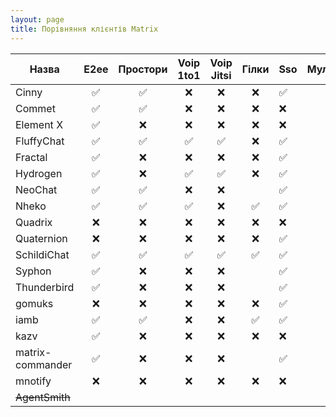 ```yaml
---
layout: page
title: Порівняння клієнтів Matrix
---
```


| Назва            | E2ee | Простори | Voip 1to1 | Voip Jitsi | Гілки | Sso | Мультиаккаунт | Multi Language |
|------------------|:----:|:--------:|:---------:|:----------:|:-----:|-----|:-------------:|:--------------:|
| Cinny            |  ✅  |    ✅    |    ❌     |     ❌     |  ❌   | ✅  |      ❌       |       ❌       |
| Commet           |  ✅  |    ✅    |    ❌     |     ❌     |  ❌   | ❌  |      ✅       |       ❌       |
| Element X        |  ✅  |    ❌    |    ❌     |     ❌     |  ❌   | ❌  |      ❌       |       ✅       |
| FluffyChat       |  ✅  |    ✅    |    ✅     |     ✅     |  ❌   | ✅  |      ✅       |       ✅       |
| Fractal          |  ✅  |    ❌    |    ❌     |     ❌     |  ❌   | ✅  |      ✅       |       ✅       |
| Hydrogen         |  ✅  |    ❌    |    ✅     |     ✅     |  ❌   | ✅  |      ✅       |       ✅       |
| NeoChat          |  ✅  |    ✅    |    ❌     |     ❌     |       | ✅  |      ✅       |       ✅       |
| Nheko            |  ✅  |    ✅    |    ✅     |     ❌     |  ✅   | ✅  |      ❌       |       ✅       |
| Quadrix          |  ❌  |    ❌    |    ❌     |     ❌     |  ❌   | ❌  |      ❌       |       ❌       |
| Quaternion       |  ❌  |    ❌    |    ❌     |     ❌     |  ❌   | ✅  |      ✅       |       ❌       |
| SchildiChat      |  ✅  |    ✅    |    ✅     |     ✅     |  ✅   | ✅  |      ✅       |       ❌       |
| Syphon           |  ✅  |    ❌    |    ❌     |     ❌     |       | ✅  |      ✅       |       ✅       |
| Thunderbird      |  ✅  |    ❌    |    ❌     |     ❌     |       | ✅  |      ✅       |       ✅       |
| gomuks           |  ❌  |    ❌    |    ❌     |     ❌     |  ❌   | ✅  |      ❌       |       ❌       |
| iamb             |  ✅  |    ✅    |    ❌     |     ❌     |  ✅   | ✅  |      ✅       |       ❌       |
| kazv             |  ✅  |    ❌    |    ❌     |     ❌     |  ❌   | ❌  |      ❌       |       ✅       |
| matrix-commander |  ✅  |    ❌    |    ❌     |     ❌     |       | ✅  |      ❌       |       ❌       |
| mnotify          |  ❌  |    ❌    |    ❌     |     ❌     |  ❌   | ❌  |      ❌       |       ❌       |
| ~~AgentSmith~~   |      |          |           |            |       |     |               |                |
